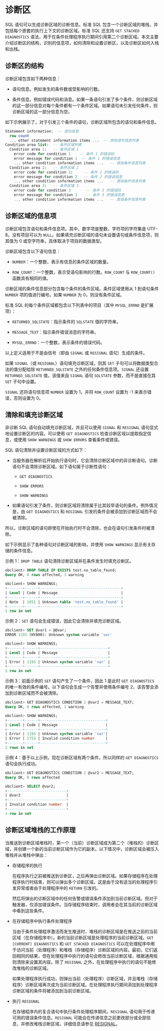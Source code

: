 # 诊断区 

SQL 语句可以生成诊断区域的诊断信息。标准 SQL 包含一个诊断区域的堆栈，并包括每个嵌套的执行上下文的诊断区域。标准 SQL 还支持 `GET STACKED DIAGNOSTICS` 语法，用于在条件处理程序执行期间引用第二个诊断区域。本文主要介绍诊断区的结构，识别的信息项，如何清除和设置诊断区，以及诊断区如何入栈和出栈。

## 诊断区的结构 

诊断区域包含如下两种信息：

* 语句信息。例如发生的条件数或受影响的行数。

* 条件信息。例如错误代码和消息。如果一条语句引发了多个条件，则诊断区域的这一部分信息对每个条件都有一个条件区域。如果语句未引发任何条件，则诊断区域的这一部分信息为空。


如下示例展示了，对于引发三个条件的语句，诊断区域所包含的语句和条件信息。

```sql
Statement information:  -- 语句信息
  row count
  ... other statement information items ...  -- 其他语句信息列表
Condition area list:  -- 条件区域列表
  Condition area 1:   -- 条件区域 1
    error code for condition 1    -- 条件 1 的错误码
    error message for condition 1  -- 条件 1 的错误信息
    ... other condition information items ...   -- 其他条件信息列表
  Condition area 2:   -- 条件区域 2
    error code for condition 2:     -- 条件 2 的错误码
    error message for condition 2   -- 条件 2 的错误信息
    ... other condition information items ...   -- 其他条件信息列表
  Condition area 3:   -- 条件区域 3
    error code for condition 3       -- 条件 3 的错误码
    error message for condition 3    -- 条件 3 的错误信息
    ... other condition information items ...   -- 其他条件信息列表
```

## 诊断区域的信息项 

诊断区域包含语句和条件信息项。其中，数字项是整数，字符项的字符集是 UTF-8。没有项目可以为 `NULL`。如果填充诊断区域的语句未设置语句或条件信息项，则其值为 0 或空字符串，具体取决于项目的数据类型。

诊断区域包含以下语句信息：

* `NUMBER`：一个整数，表示有信息的条件区域的数量。

* `ROW_COUNT`：一个整数，表示受语句影响的行数。`ROW_COUNT` 与 `ROW_COUNT()` 函数具有相同的值。



诊断区域的条件信息部分包含每个条件的条件区域。条件区域使用从 1 到语句条件 `NUMBER` 项的值进行编号。如果 `NUMBER` 为 0，则没有条件区域。

标准 SQL 的每个条件区域都包含以下列表中的项目（其中 `MYSQL_ERRNO` 是扩展项）：

* `RETURNED_SQLSTATE`：指示条件的 `SQLSTATE` 值的字符串。

* `MESSAGE_TEXT`：指示条件错误消息的字符串。

* `MYSQL_ERRNO`：一个整数，表示条件的错误代码。


以上定义适用于不是由信号（即由 `SIGNAL` 或 `RESIGNAL` 语句）生成的条件。

如果 `SIGNAL`（或 `RESIGNAL`）语句填充诊断区域，则其 `SET` 子句可以将数据类型合法的值分配给除 `RETURNED_SQLSTATE` 之外的任何条件信息项。`SIGNAL` 还设置 `RETURNED_SQLSTATE` 值，该值来自 `SIGNAL` 语句 `SQLSTATE` 参数，而不是直接在其 `SET` 子句中设置。

`SIGNAL` 还将语句信息项 `NUMBER` 设置为 1，并将 `ROW_COUNT` 设置为 -1 来表示错误，否则设置为 0。

## 清除和填充诊断区域 

非诊断 SQL 语句自动填充诊断区域，并且可以使用 `SIGNAL` 和 `RESIGNAL` 语句显式地设置诊断区的内容。可以使用 `GET DIAGNOSTICS` 检查诊断区域以提取指定信息，或使用 `SHOW WARNINGS` 或 `SHOW ERRORS` 查看条件或错误。

SQL 语句清除并设置诊断区域的方式如下：

* 当服务器在解析后开始执行语句时，它会清除诊断区域中的非诊断语句。诊断语句不会清除诊断区域。如下语句属于诊断性语句：

  * `GET DIAGNOSTICS`  
  
  * `SHOW ERRORS` 
  
  * `SHOW WARNINGS` 


* 如果语句引发了条件，则诊断区域将清除属于比其较早语句的条件。例外情况是，由 `GET DIAGNOSTICS` 和 `RESIGNAL` 引发的条件会被添加到诊断区域而不会被清除。


所以，诊断区域的语句即使在开始执行时不会清除，也会在语句引发条件时被清除。

如下示例显示了各种语句对诊断区域的影响，并使用 `SHOW WARNINGS` 显示有关存储的条件信息。

示例 1：`DROP TABLE` 语句清除诊断区域并在条件发生时填充诊断区。

```sql
obclient> DROP TABLE IF EXISTS test.no_table_found;
Query OK, 0 rows affected, 1 warning

obclient> SHOW WARNINGS;
+-------+------+-------------------------------------+
| Level | Code | Message                             |
+-------+------+-------------------------------------+
| Note  | 1051 | Unknown table 'test.no_table_found' |
+-------+------+-------------------------------------+
1 row in set
```

示例 2：`SET` 语句会生成错误，因此它会清除并填充诊断区域。

```sql
obclient> SET @var1 = @@var;
ERROR 1193 (HY000): Unknown system variable 'var'

obclient> SHOW WARNINGS;
+-------+------+-------------------------------+
| Level | Code | Message                       |
+-------+------+-------------------------------+
| Error | 1193 | Unknown system variable 'var' |
+-------+------+-------------------------------+
1 row in set
```

示例 3：前面示例的 `SET` 语句产生了一个条件，因此 1 是此时 `GET DIAGNOSTICS` 的唯一有效的条件编号。以下语句会生成一个告警并使用条件编号 2，该告警会添加到诊断区域而不会被清除。

```sql
obclient> GET DIAGNOSTICS CONDITION 2 @var2 = MESSAGE_TEXT;
Query OK, 0 rows affected, 1 warning 

obclient> SHOW WARNINGS;
+-------+------+------------------------------+
| Level | Code | Message                      |
+-------+------+------------------------------+
| Error | 1193 | Unknown system variable 'var'|
| Error | 1753 | Invalid condition number     |
+-------+------+------------------------------+
2 rows in set
```

示例 4：基于以上示例，现在诊断区域有两个条件，所以同样的 `GET DIAGNOSTICS` 语句会执行成功。

```sql
obclient> GET DIAGNOSTICS CONDITION 2 @var2 = MESSAGE_TEXT;
Query OK, 0 rows affected

obclient> SELECT @var2;
+---------------------------+
| @var2                     |
+---------------------------+
| Invalid condition number  |
+---------------------------+
1 row in set
```

## 诊断区域堆栈的工作原理 

当推送到诊断区域堆栈时，第一个（当前）诊断区域成为第二个（堆栈的）诊断区域，并创建一个新的当前诊断区域作为它的副本。以下情况中，诊断区域会被压入堆栈并从堆栈中弹出：

* 存储程序的执行

  在程序执行之前被推送到诊断区，之后再弹出诊断区域。如果存储程序在处理程序执行时结束，则可以弹出多个诊断区域。这是由于没有适当的处理程序引发异常或者由于处理程序中的 `RETURN` 引发的。

  然后将弹出的诊断区域中的任何告警或错误条件添加到当前诊断区域。但对于触发器，仅添加错误条件。当存储程序结束时，调用者会在其当前的诊断区域中看到这些条件。
  

* 在存储程序中执行条件处理程序

  当由于条件处理程序激活而发生推送时，堆栈的诊断区域是在推送之前的当前区域（在存储程序中）。新的当前诊断区域是处理程序的当前诊断区域。`GET [CURRENT] DIAGNOSTICS` 和 `GET STACKED DIAGNOSTICS` 可以在处理程序中用于访问当前（处理程序）和堆栈（存储程序）诊断区域的内容。最初，它们返回相同的结果，但在处理程序中执行的语句会修改当前诊断区域，根据通用规则清除来设置其内容。除了 `RESIGNAL` 之外，在处理程序中执行的语句不能修改堆栈的诊断区域。

  如果处理程序执行成功，则弹出当前（处理程序）诊断区域，并且堆栈（存储程序）诊断区域再次成为当前诊断区域。在处理程序执行期间添加到处理程序诊断区域的条件将被添加到当前诊断区域。
  

* 执行 `RESIGNAL`

  在存储程序内的复合语句中执行条件处理程序期间，`RESIGNAL` 语句用于传递可用的错误条件信息。`RESIGNAL` 可能会在传递信息之前更改部分或全部信息，并修改堆栈诊断区域，详细信息请参见 [RESIGNAL](../900.pl-exception-handling-statement-mysql/500.RESIGNAL-mysql.md)。
